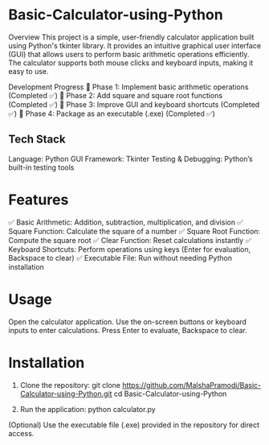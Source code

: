 # Basic-Calculator-using-Python
Overview
This project is a simple, user-friendly calculator application built using Python's tkinter library. It provides an intuitive graphical user interface (GUI) that allows users to perform basic arithmetic operations efficiently. The calculator supports both mouse clicks and keyboard inputs, making it easy to use.

Development Progress
🔹 Phase 1: Implement basic arithmetic operations (Completed ✅)
🔹 Phase 2: Add square and square root functions (Completed ✅)
🔹 Phase 3: Improve GUI and keyboard shortcuts (Completed ✅)
🔹 Phase 4: Package as an executable (.exe) (Completed ✅)

## Tech Stack
Language: Python
GUI Framework: Tkinter
Testing & Debugging: Python’s built-in testing tools

# Features
✅ Basic Arithmetic: Addition, subtraction, multiplication, and division
✅ Square Function: Calculate the square of a number
✅ Square Root Function: Compute the square root
✅ Clear Function: Reset calculations instantly
✅ Keyboard Shortcuts: Perform operations using keys (Enter for evaluation, Backspace to clear)
✅ Executable File: Run without needing Python installation

# Usage
Open the calculator application.
Use the on-screen buttons or keyboard inputs to enter calculations.
Press Enter to evaluate, Backspace to clear.

# Installation
1. Clone the repository:
git clone https://github.com/MalshaPramodi/Basic-Calculator-using-Python.git
cd Basic-Calculator-using-Python

2. Run the application:
python calculator.py

(Optional) Use the executable file (.exe) provided in the repository for direct access.
